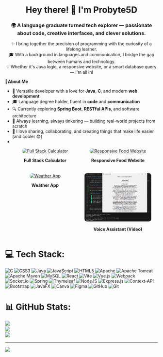 <h1 align="center">Hey there! 👋 I'm Probyte5D</h1>
<h3 align="center">🌍 A language graduate turned tech explorer — passionate about code, creative interfaces, and clever solutions.</h3>
<p align="center">
✨ I bring together the precision of programming with the curiosity of a lifelong learner.<br>
🎓 With a background in languages and communication, I bridge the gap between humans and technology.<br>
💡 Whether it's Java logic, a responsive website, or a smart database query — I'm all in!
</p>
<strong>🚀About Me</strong>

- 💼 Versatile developer with a love for **Java**, **C**, and modern **web development**
- 🎓 Language degree holder, fluent in **code** and **communication**
- 🔍 Currently exploring **Spring Boot**, **RESTful APIs**, and software architecture
- 🧠 Always learning, always tinkering — building real-world projects from scratch
- 🤝 I love sharing, collaborating, and creating things that make life easier (and cooler 😎)
- 
<div style="display: flex; flex-wrap: wrap; justify-content: center; gap: 20px;">

  <div style="flex: 1 1 200px; max-width: 220px; text-align: center;">
    <a href="https://github.com/Probyte5D/Calcolatrice-FullStack_Java_React" target="_blank">
      <img src="https://github.com/Probyte5D/Calcolatrice-FullStack_Java_React/raw/master/images/gifCalcolatrice.gif" alt="Full Stack Calculator" style="width: 100%; border-radius: 8px;" />
    </a>
    <p><strong>Full Stack Calculator</strong></p>
  </div>

  <div style="flex: 1 1 200px; max-width: 220px; text-align: center;">
    <a href="https://github.com/Probyte5D/ResponsiveFoodWebsite" target="_blank">
      <img src="https://github.com/Probyte5D/ResponsiveFoodWebsite/raw/master/Images/gif.gif" alt="Responsive Food Website" style="width: 100%; border-radius: 8px;" />
    </a>
    <p><strong>Responsive Food Website</strong></p>
  </div>

  <div style="flex: 1 1 200px; max-width: 220px; text-align: center;">
    <a href="https://github.com/Probyte5D/WeatherApp" target="_blank">
      <img src="https://github.com/Probyte5D/WeatherApp/raw/master/images/gif.gif" alt="Weather App" style="width: 100%; border-radius: 8px;" />
    </a>
    <p><strong>Weather App</strong></p>
  </div>

  <div style="flex: 1 1 200px; max-width: 220px; text-align: center;">
    <a href="https://vimeo.com/1082139013/e7f5d5412c" target="_blank">
      <img src="https://github.com/Probyte5D/voiceAssistant/raw/master/images/voice-thumbnail.png" alt="Voice Assistant Video" style="width: 100%; border-radius: 8px;" />
    </a>
    <p><strong>Voice Assistant (Video)</strong></p>
  </div>

</div>



# 💻 Tech Stack:
![C](https://img.shields.io/badge/c-%2300599C.svg?style=for-the-badge&logo=c&logoColor=white) ![CSS3](https://img.shields.io/badge/css3-%231572B6.svg?style=for-the-badge&logo=css3&logoColor=white) ![Java](https://img.shields.io/badge/java-%23ED8B00.svg?style=for-the-badge&logo=openjdk&logoColor=white) ![JavaScript](https://img.shields.io/badge/javascript-%23323330.svg?style=for-the-badge&logo=javascript&logoColor=%23F7DF1E) ![HTML5](https://img.shields.io/badge/html5-%23E34F26.svg?style=for-the-badge&logo=html5&logoColor=white) ![Apache](https://img.shields.io/badge/apache-%23D42029.svg?style=for-the-badge&logo=apache&logoColor=white) ![Apache Tomcat](https://img.shields.io/badge/apache%20tomcat-%23F8DC75.svg?style=for-the-badge&logo=apache-tomcat&logoColor=black) ![Apache Maven](https://img.shields.io/badge/Apache%20Maven-C71A36?style=for-the-badge&logo=Apache%20Maven&logoColor=white) ![MySQL](https://img.shields.io/badge/mysql-4479A1.svg?style=for-the-badge&logo=mysql&logoColor=white) ![React](https://img.shields.io/badge/react-%2320232a.svg?style=for-the-badge&logo=react&logoColor=%2361DAFB) ![Vite](https://img.shields.io/badge/vite-%23646CFF.svg?style=for-the-badge&logo=vite&logoColor=white) ![Vue.js](https://img.shields.io/badge/vue.js-%2335495e.svg?style=for-the-badge&logo=vuedotjs&logoColor=%234FC08D) ![Webpack](https://img.shields.io/badge/webpack-%238DD6F9.svg?style=for-the-badge&logo=webpack&logoColor=black) ![Socket.io](https://img.shields.io/badge/Socket.io-black?style=for-the-badge&logo=socket.io&badgeColor=010101) ![Spring](https://img.shields.io/badge/spring-%236DB33F.svg?style=for-the-badge&logo=spring&logoColor=white) ![Thymeleaf](https://img.shields.io/badge/Thymeleaf-%23005C0F.svg?style=for-the-badge&logo=Thymeleaf&logoColor=white) ![NodeJS](https://img.shields.io/badge/node.js-6DA55F?style=for-the-badge&logo=node.js&logoColor=white) ![Express.js](https://img.shields.io/badge/express.js-%23404d59.svg?style=for-the-badge&logo=express&logoColor=%2361DAFB) ![Context-API](https://img.shields.io/badge/Context--Api-000000?style=for-the-badge&logo=react) ![Bootstrap](https://img.shields.io/badge/bootstrap-%238511FA.svg?style=for-the-badge&logo=bootstrap&logoColor=white) ![JavaFX](https://img.shields.io/badge/javafx-%23FF0000.svg?style=for-the-badge&logo=javafx&logoColor=white) ![Canva](https://img.shields.io/badge/Canva-%2300C4CC.svg?style=for-the-badge&logo=Canva&logoColor=white) ![Figma](https://img.shields.io/badge/figma-%23F24E1E.svg?style=for-the-badge&logo=figma&logoColor=white) ![GitHub](https://img.shields.io/badge/github-%23121011.svg?style=for-the-badge&logo=github&logoColor=white) ![Git](https://img.shields.io/badge/git-%23F05033.svg?style=for-the-badge&logo=git&logoColor=white)
# 📊 GitHub Stats:
![](https://github-readme-stats.vercel.app/api?username=Probyte5D&theme=dark&hide_border=false&include_all_commits=false&count_private=false)<br/>
![](https://nirzak-streak-stats.vercel.app/?user=Probyte5D&theme=dark&hide_border=false)<br/>
![](https://github-readme-stats.vercel.app/api/top-langs/?username=Probyte5D&theme=dark&hide_border=false&include_all_commits=false&count_private=false&layout=compact)

---
[![](https://visitcount.itsvg.in/api?id=Probyte5D&icon=0&color=0)](https://visitcount.itsvg.in)

<!-- Proudly created with GPRM ( https://gprm.itsvg.in ) -->
